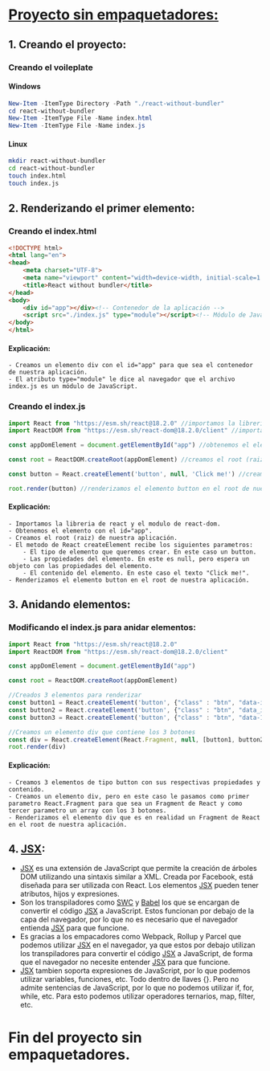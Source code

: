 
# [Proyecto sin empaquetadores:](https://www.youtube.com/watch?v=7iobxzd_2wY&ab_channel=midulive)

## 1. Creando el proyecto:

### Creando el voileplate

#### Windows

```powershell
New-Item -ItemType Directory -Path "./react-without-bundler"
cd react-without-bundler
New-Item -ItemType File -Name index.html
New-Item -ItemType File -Name index.js
```

#### Linux

```bash
mkdir react-without-bundler
cd react-without-bundler
touch index.html
touch index.js
```

## 2. Renderizando el primer elemento:

### Creando el index.html

```html
<!DOCTYPE html>
<html lang="en">
<head>
    <meta charset="UTF-8">
    <meta name="viewport" content="width=device-width, initial-scale=1.0">
    <title>React without bundler</title>
</head>
<body>
    <div id="app"></div><!-- Contenedor de la aplicación -->
    <script src="./index.js" type="module"></script><!-- Módulo de JavaScript -->
</body>
</html>
```
#### Explicación:
    - Creamos un elemento div con el id="app" para que sea el contenedor de nuestra aplicación.
    - El atributo type="module" le dice al navegador que el archivo index.js es un módulo de JavaScript.


### Creando el index.js

```javascript
import React from "https://esm.sh/react@18.2.0" //importamos la libreria de react
import ReactDOM from "https://esm.sh/react-dom@18.2.0/client" //importamos el modulo de la libreria de react

const appDomElement = document.getElementById("app") //obtenemos el elemento con el id="app"

const root = ReactDOM.createRoot(appDomElement) //creamos el root (raiz) de nuestra aplicación

const button = React.createElement('button', null, 'Click me!') //creamos un elemento de tipo button

root.render(button) //renderizamos el elemento button en el root de nuestra aplicación
```
#### Explicación:
    - Importamos la libreria de react y el modulo de react-dom.
    - Obtenemos el elemento con el id="app".
    - Creamos el root (raiz) de nuestra aplicación.
    - El metodo de React createElement recibe los siguientes parametros:
        - El tipo de elemento que queremos crear. En este caso un button.
        - Las propiedades del elemento. En este es null, pero espera un objeto con las propiedades del elemento.
        - El contenido del elemento. En este caso el texto "Click me!".
    - Renderizamos el elemento button en el root de nuestra aplicación.


## 3. Anidando elementos:

### Modificando el index.js para anidar elementos:

```javascript
import React from "https://esm.sh/react@18.2.0"
import ReactDOM from "https://esm.sh/react-dom@18.2.0/client"

const appDomElement = document.getElementById("app")

const root = ReactDOM.createRoot(appDomElement)

//Creados 3 elementos para renderizar
const button1 = React.createElement('button', {"class" : "btn", "data-id" : 123}, '[1] Click me!')
const button2 = React.createElement('button', {"class" : "btn", "data_id" : 456}, '[2] Click me!')
const button3 = React.createElement('button', {"class" : "btn", "data-1d" : 789}, '[3] Click me!')

//Creamos un elemento div que contiene los 3 botones
const div = React.createElement(React.Fragment, null, [button1, button2, button3])
root.render(div)
```
#### Explicación:
    - Creamos 3 elementos de tipo button con sus respectivas propiedades y contenido.
    - Creamos un elemento div, pero en este caso le pasamos como primer parametro React.Fragment para que sea un Fragment de React y como tercer parametro un array con los 3 botones.
    - Renderizamos el elemento div que es en realidad un Fragment de React en el root de nuestra aplicación.

## 4. [JSX](https://facebook.github.io/jsx/):
- [JSX](https://facebook.github.io/jsx/) es una extensión de JavaScript que permite la creación de árboles DOM utilizando una sintaxis similar a XML. Creada por Facebook, está diseñada para ser utilizada con React. Los elementos [JSX](https://facebook.github.io/jsx/) pueden tener atributos, hijos y expresiones.
- Son los transpiladores como [SWC](https://swc.rs/) y [Babel](https://babeljs.io/) los que se encargan de convertir el código [JSX](https://facebook.github.io/jsx/) a JavaScript. Estos funcionan por debajo de la capa del navegador, por lo que no es necesario que el navegador entienda [JSX](https://facebook.github.io/jsx/) para que funcione.
- Es gracias a los empacadores como Webpack, Rollup y Parcel que podemos utilizar [JSX](https://facebook.github.io/jsx/) en el navegador, ya que estos por debajo utilizan los transpiladores para convertir el código [JSX](https://facebook.github.io/jsx/) a JavaScript, de forma que el navegador no necesite entender [JSX](https://facebook.github.io/jsx/) para que funcione.
- [JSX](https://facebook.github.io/jsx/) tambien soporta expresiones de JavaScript, por lo que podemos utilizar variables, funciones, etc. Todo dentro de llaves {}. Pero no admite sentencias de JavaScript, por lo que no podemos utilizar if, for, while, etc. Para esto podemos utilizar operadores ternarios, map, filter, etc.


# Fin del proyecto sin empaquetadores.